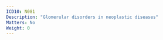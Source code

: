 ```yaml
---
ICD10: N081
Description: "Glomerular disorders in neoplastic diseases"
Matters: No
Weight: 0
---
```


